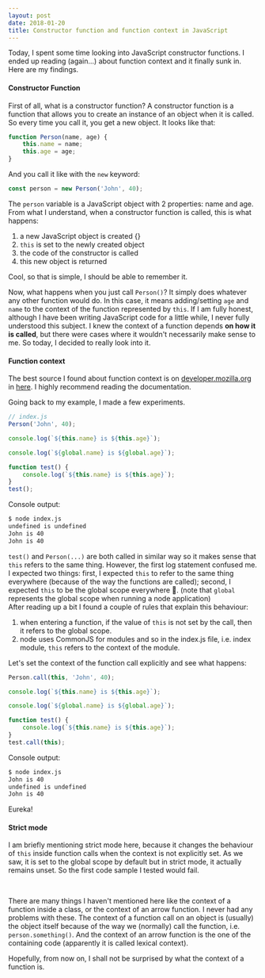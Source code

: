 ```yaml
---
layout: post
date: 2018-01-20
title: Constructor function and function context in JavaScript
---
```


Today, I spent some time looking into JavaScript constructor functions. I ended up reading (again...) about function context and it finally sunk in. Here are my findings.



#### Constructor Function

First of all, what is a constructor function? A constructor function is a function that allows you to create an instance of an object when it is called. So every time you call it, you get a new object. It looks like that:

```javascript
function Person(name, age) {
    this.name = name;
    this.age = age;
}
```

And you call it like with the `new` keyword:

```javascript
const person = new Person('John', 40);
```

The `person` variable is a JavaScript object with 2 properties: name and age. From what I understand, when a constructor function is called, this is what happens:
1. a new JavaScript object is created {}
2. `this` is set to the newly created object
3. the code of the constructor is called
4. this new object is returned

Cool, so that is simple, I should be able to remember it. 

Now, what happens when you just call `Person()`? It simply does whatever any other function would do. In this case, it means adding/setting `age` and `name` to the context of the function represented by `this`. If I am fully honest, although I have been writing JavaScript code for a little while, I never fully understood this subject. I knew the context of a function depends **on how it is called**, but there were cases where it wouldn't necessarily make sense to me. So today, I decided to really look into it.


#### Function context

The best source I found about function context is on [developer.mozilla.org](https://developer.mozilla.org) in [here](https://developer.mozilla.org/en-US/docs/Web/JavaScript/Reference/Operators/this). I highly recommend reading the documentation.


Going back to my example, I made a few experiments.

```javascript
// index.js
Person('John', 40);

console.log(`${this.name} is ${this.age}`);

console.log(`${global.name} is ${global.age}`);

function test() {
    console.log(`${this.name} is ${this.age}`);
}
test();
```
Console output:
```bash
$ node index.js
undefined is undefined
John is 40
John is 40
```

`test()` and `Person(...)` are both called in similar way so it makes sense that `this` refers to the same thing. However, the first log statement confused me. I expected two things: first, I expected `this` to refer to the same thing everywhere (because of the way the functions are called); second, I expected `this` to be the global scope everywhere 🤔. (note that `global` represents the global scope when running a node application)
<br/>
After reading up a bit I found a couple of rules that explain this behaviour:
1. when entering a function, if the value of `this` is not set by the call, then it refers to the global scope.
2. node uses CommonJS for modules and so in the index.js file, i.e. index module, `this` refers to the context of the module.

Let's set the context of the function call explicitly and see what happens:
```javascript
Person.call(this, 'John', 40);

console.log(`${this.name} is ${this.age}`);

console.log(`${global.name} is ${global.age}`);

function test() {
    console.log(`${this.name} is ${this.age}`);
}
test.call(this);
```
Console output:
```bash
$ node index.js
John is 40
undefined is undefined
John is 40
```

Eureka!


#### Strict mode

I am briefly mentioning strict mode here, because it changes the behaviour of `this` inside function calls when the context is not explicitly set. As we saw, it is set to the global scope by default but in strict mode, it actually remains unset. So the first code sample I tested would fail.


<br/>

There are many things I haven't mentioned here like the context of a function inside a class, or the context of an arrow function. I never had any problems with these. The context of a function call on an object is (usually) the object itself because of the way we (normally) call the function, i.e. `person.something()`. And the context of an arrow function is the one of the containing code (apparently it is called lexical context).

Hopefully, from now on, I shall not be surprised by what the context of a function is.